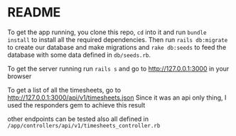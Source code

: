 # README

To get the app running, you clone this repo, `cd` into it and run
`bundle install` to install all the required dependencies.
Then run `rails db:migrate` to create our database and make migrations and `rake db:seeds` to feed the database with some data defined in `db/seeds.rb`.

To get the server running run `rails s` and go to http://127.0.0.1:3000 in your browser

To get a list of all the timesheets, go to http://127.0.0.1:3000/api/v1/timesheets.json
Since it was an api only thing, I used the responders gem to achieve this result

other endpoints can be tested also all defined in `/app/controllers/api/v1/timesheets_controller.rb`

